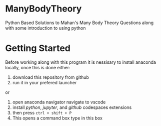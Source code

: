 # ManyBodyTheory
Python Based Solutions to Mahan's Many Body Theory Questions along with some introduction to using python

# Getting Started 
Before working along with this program it is nessisary to install anaconda locally, once this is done either:

1. download this repository from github
2. run it in your prefered launcher 

or
1. open anaconda navigator navigate to vscode
2. install _python_, _jupyter_, and _github_ codespaces extensions
3. then press `ctrl + shift + P`
4. This opens a command box type in this box 
